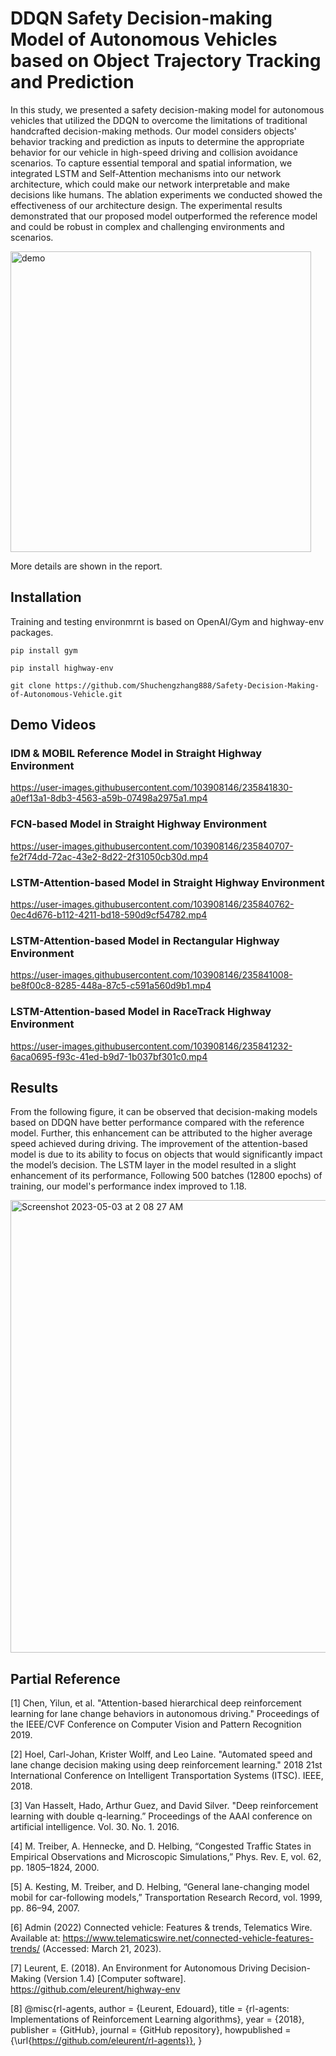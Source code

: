 # DDQN Safety Decision-making Model of Autonomous Vehicles based on Object Trajectory Tracking and Prediction



In this study, we presented a safety decision-making model for autonomous vehicles that utilized the DDQN to overcome the limitations of traditional handcrafted decision-making methods. Our model considers objects' behavior tracking and prediction as inputs to determine the appropriate behavior for our vehicle in high-speed driving and collision avoidance scenarios. To capture essential temporal and spatial information, we integrated LSTM and Self-Attention mechanisms into our network architecture, which could make our network interpretable and make decisions like humans. The ablation experiments we conducted showed the effectiveness of our architecture design. The experimental results demonstrated that our proposed model outperformed the reference model and could be robust in complex and challenging environments and scenarios.

<img width="481" alt="demo" src="https://user-images.githubusercontent.com/103908146/235842695-2312e7a1-d4f4-4010-b852-1204be0acfd5.png">


More details are shown in the report.

## Installation
Training and testing environmrnt is based on OpenAI/Gym and highway-env packages.

```pip install gym```

```pip install highway-env```

```git clone https://github.com/Shuchengzhang888/Safety-Decision-Making-of-Autonomous-Vehicle.git```


## Demo Videos

### IDM & MOBIL Reference Model in Straight Highway Environment
https://user-images.githubusercontent.com/103908146/235841830-a0ef13a1-8db3-4563-a59b-07498a2975a1.mp4


### FCN-based Model in Straight Highway Environment
https://user-images.githubusercontent.com/103908146/235840707-fe2f74dd-72ac-43e2-8d22-2f31050cb30d.mp4



### LSTM-Attention-based Model in Straight Highway Environment
https://user-images.githubusercontent.com/103908146/235840762-0ec4d676-b112-4211-bd18-590d9cf54782.mp4



### LSTM-Attention-based Model in Rectangular Highway Environment
https://user-images.githubusercontent.com/103908146/235841008-be8f00c8-8285-448a-87c5-c591a560d9b1.mp4



### LSTM-Attention-based Model in RaceTrack Highway Environment
https://user-images.githubusercontent.com/103908146/235841232-6aca0695-f93c-41ed-b9d7-1b037bf301c0.mp4

## Results
From the following figure, it can be observed that decision-making models based on DDQN have better performance compared with the reference model. Further, this enhancement can be attributed to the higher average speed achieved during driving. 
The improvement of the attention-based model is due to its ability to focus on objects that would significantly impact the model’s decision. 
The LSTM layer in the model resulted in a slight enhancement of its performance, Following 500 batches (12800 epochs) of training, our model's performance index improved to 1.18.

<img width="724" alt="Screenshot 2023-05-03 at 2 08 27 AM" src="https://user-images.githubusercontent.com/103908146/235842948-49a3466b-6de5-4b33-a1af-85ef10893fec.png">


## Partial Reference
[1] Chen, Yilun, et al. "Attention-based hierarchical deep reinforcement learning for lane change behaviors in autonomous driving." Proceedings of the IEEE/CVF Conference on Computer Vision and Pattern Recognition 2019.

[2] Hoel, Carl-Johan, Krister Wolff, and Leo Laine. "Automated speed and lane change decision making using deep reinforcement learning." 2018 21st International Conference on Intelligent Transportation Systems (ITSC). IEEE, 2018.

[3] Van Hasselt, Hado, Arthur Guez, and David Silver. "Deep reinforcement learning with double q-learning.”  Proceedings of the AAAI conference on artificial intelligence. Vol. 30. No. 1. 2016.

[4] M. Treiber, A. Hennecke, and D. Helbing, “Congested Traffic States in Empirical Observations and Microscopic Simulations,” Phys. Rev. E, vol. 62, pp. 1805–1824, 2000.

[5] A. Kesting, M. Treiber, and D. Helbing, “General lane-changing model mobil for car-following models,” Transportation Research Record, vol. 1999, pp. 86–94, 2007.

[6] Admin (2022) Connected vehicle: Features & trends, Telematics Wire. Available at: https://www.telematicswire.net/connected-vehicle-features-trends/ (Accessed: March 21, 2023). 

[7] Leurent, E. (2018). An Environment for Autonomous Driving Decision-Making (Version 1.4) [Computer software]. https://github.com/eleurent/highway-env

[8] @misc{rl-agents,
  author = {Leurent, Edouard},
  title = {rl-agents: Implementations of Reinforcement Learning algorithms},
  year = {2018},
  publisher = {GitHub},
  journal = {GitHub repository},
  howpublished = {\url{https://github.com/eleurent/rl-agents}},
}

